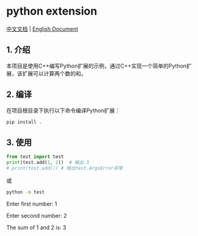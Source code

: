 # python extension

[中文文档](README-zh.md) | [English Document](README.md)

## 1. 介绍

本项目是使用C++编写Python扩展的示例，通过C++实现一个简单的Python扩展，该扩展可以计算两个数的和。

## 2. 编译

在项目根目录下执行以下命令编译Python扩展：

```bash
pip install .
```

## 3. 使用
```python
from test import test
print(test.add(1, 2))  # 输出 3
# print(test.add()) # 抛出test.ArgsError异常
```
或
```bash
python -m test
```
Enter first number: 1

Enter second number: 2

The sum of 1 and 2 is: 3
